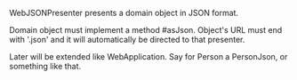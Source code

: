 WebJSONPresenter presents a domain object in JSON format.

Domain object must implement a method #asJson. Object's URL must end with '.json' and it will automatically be directed to that presenter.

Later will be extended like WebApplication. Say for Person a PersonJson, or something like that. 